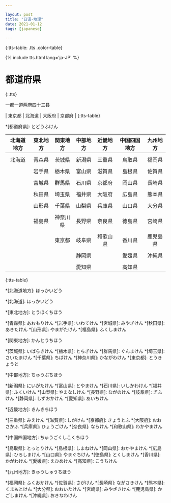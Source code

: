 ```yaml
---

layout: post
title: "日语-地理"
date: 2021-01-12
tags: [japanese]

---
```


<style>
.color-table th,td{
  text-align: center;
  padding-top: 8px !important;
}
.color-table em {
  color: #999;
  font-size: 0.9rem;
}
</style>

{:tts-table: .tts .color-table}

{% include tts.html lang='ja-JP' %}

# 都道府県
{:.tts}

一都一道两府四十三县

| 東京都 | 北海道 | 大阪府 | 京都府 |
{:tts-table}

*[都道府県]: とどうふけん

| 北海道地方 | 東北地方 | 関東地方 | 中部地方 | 近畿地方 | 中国四国地方 | 九州地方 |
| -------- | ------- | ------- | ------- | ------ | ---------- | ------- |
| 北海道    | 青森県   | 茨城県   | 新潟県   | 三重県   | 鳥取県    | 福岡県   |
|          | 岩手県   | 栃木県   | 富山県   | 滋賀県   | 島根県    | 佐賀県   |
|          | 宮城県   | 群馬県   | 石川県   | 京都府   | 岡山県    | 長崎県   |
|          | 秋田県   | 埼玉県   | 福井県   | 大阪府   | 広島県    | 熊本県   |
|          | 山形県   | 千葉県   | 山梨県   | 兵庫県   | 山口県    | 大分県   |
|          | 福島県   | 神奈川県 | 長野県   | 奈良県   | 徳島県    | 宮崎県   |
|          |         | 東京都   | 岐阜県   | 和歌山県 | 香川県    | 鹿児島県 |
|          |         |         | 静岡県   |         | 愛媛県    | 沖縄県   |
|          |         |         | 愛知県   |         | 高知県    |         |
{:tts-table}

*[北海道地方]: ほっかいどう

*[北海道]: ほっかいどう

*[東北地方]: とうほくちほう

*[青森県]: あおもりけん
*[岩手県]: いわてけん
*[宮城県]: みやぎけん
*[秋田県]: あきたけん
*[山形県]: やまがたけん
*[福島県]: ふくしまけん

*[関東地方]: かんとうちほう

*[茨城県]: いばらきけん
*[栃木県]: とちぎけん
*[群馬県]: ぐんまけん
*[埼玉県]: さいたまけん
*[千葉県]: ちばけん
*[神奈川県]: かながわけん
*[東京都]: とうきょうと

*[中部地方]: ちゅうぶちほう

*[新潟県]: にいがたけん
*[富山県]: とやまけん
*[石川県]: いしかわけん
*[福井県]: ふくいけん
*[山梨県]: やまなしけん
*[長野県]: ながのけん
*[岐阜県]: ぎふけん
*[静岡県]: しずおかけん
*[愛知県]: あいちけん

*[近畿地方]: きんきちほう

*[三重県]: みえけん
*[滋賀県]: しがけん
*[京都府]: きょうとふ
*[大阪府]: おおさかふ
*[兵庫県]: ひょうごけん
*[奈良県]: ならけん
*[和歌山県]: わかやまけん

*[中国四国地方]: ちゅうごくしこくちほう

*[鳥取県]: とっとりけん
*[島根県]: しまねけん
*[岡山県]: おかやまけん
*[広島県]: ひろしまけん
*[山口県]: やまぐちけん
*[徳島県]: とくしまけん
*[香川県]: かがわけん
*[愛媛県]: えひめけん
*[高知県]: こうちけん

*[九州地方]: きゅうしゅうちほう

*[福岡県]: ふくおかけん
*[佐賀県]: さがけん
*[長崎県]: ながさきけん
*[熊本県]: くまもとけん
*[大分県]: おおいたけん
*[宮崎県]: みやざきけん
*[鹿児島県]: かごしまけん
*[沖縄県]: おきなわけん
